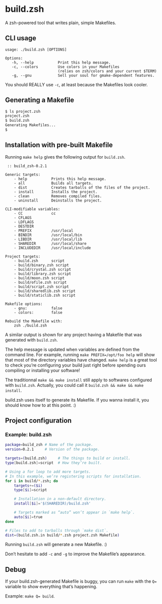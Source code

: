 
# build.zsh

A zsh-powered tool that writes plain, simple Makefiles.

## CLI usage

```
usage: ./build.zsh [OPTIONS]

Options:
   -h, --help           Print this help message.
   -c, --colors         Use colors in your Makefiles
                        (relies on zsh/colors and your current $TERM)
   -g, --gnu            Sell your soul for gmake-dependent features.
```

You should REALLY use `-c`, at least because the Makefiles look cooler.

## Generating a Makefile

```sh
$ ls project.zsh
project.zsh
$ build.zsh
Generating Makefiles...
$
```

## Installation with pre-built Makefile

Running `make help` gives the following output for `build.zsh`.

```
 :: build_zsh-0.2.1

Generic targets:
    - help           Prints this help message.
    - all            Builds all targets.
    - dist           Creates tarballs of the files of the project.
    - install        Installs the project.
    - clean          Removes compiled files.
    - uninstall      Deinstalls the project.

CLI-modifiable variables:
    - CC             cc
    - CFLAGS         
    - LDFLAGS        
    - DESTDIR        
    - PREFIX         /usr/local
    - BINDIR         /usr/local/bin
    - LIBDIR         /usr/local/lib
    - SHAREDIR       /usr/local/share
    - INCLUDEDIR     /usr/local/include

Project targets: 
    - build.zsh      script
    - build/binary.zsh script
    - build/crystal.zsh script
    - build/library.zsh script
    - build/moon.zsh script
    - build/ofile.zsh script
    - build/script.zsh script
    - build/sharedlib.zsh script
    - build/staticlib.zsh script

Makefile options:
    - gnu:           false
    - colors:        false

Rebuild the Makefile with:
    zsh ./build.zsh
```

A similar output is shown for any project having a Makefile that was generated with `build.zsh`.

The help message is updated when variables are defined from the command line.
For example, running `make PREFIX=/opt/foo help` will show that most of the directory variables have changed.
`make help` is a great tool to check you’re configuring your build just right before spending ours compiling or installing your software!

The traditionnal `make && make install` still apply to softwares configured with `build.zsh`.
Actually, you could call it `build.zsh && make && make install`.

build.zsh uses itself to generate its Makefile.
If you wanna install it, you should know how to at this point. :)

## Project configuration

### Example: build.zsh

```zsh
package=build_zsh # Name of the package.
version=0.2.1     # Version of the package.

targets=(build.zsh)     # The things to build or install.
type[build.zsh]=script  # How they’re built.

# Using a for loop to add more targets.
# In this example, we’re registering scripts for installation.
for i in build/*.zsh; do
	targets+=($i)
	type[$i]=script

	# Installation in a non-default directory.
	install[$i]='$(SHAREDIR)/build.zsh'

	# Targets marked as “auto” won’t appear in `make help`.
	auto[$i]=true
done

# Files to add to tarballs through `make dist`.
dist=(build.zsh.in build/*.zsh project.zsh Makefile)
```

Running `build.zsh` will generate a new Makefile. :)

Don’t hesitate to add `-c` and `-g` to improve the Makefile’s appearance.

## Debug

If your build.zsh-generated Makefile is buggy, you can run `make` with the `Q=` variable to show everything that’s happening.

Example: `make Q= build`.

